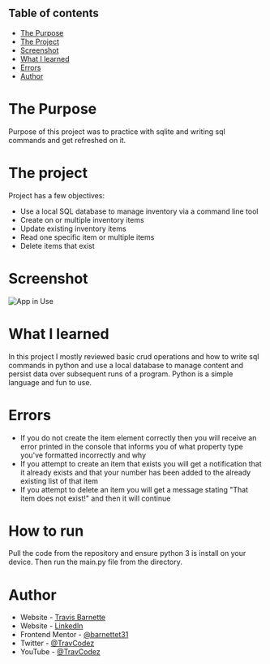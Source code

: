 ## Table of contents

- [The Purpose](#thepurpose)
- [The Project](#the-project)
- [Screenshot](#screenshot)
- [What I learned](#what-i-learned)
- [Errors](#errors)
- [Author](#author)

# The Purpose

Purpose of this project was to practice with sqlite and writing sql commands and get refreshed on it.

# The project

Project has a few objectives:

- Use a local SQL database to manage inventory via a command line tool
- Create on or multiple inventory items
- Update existing inventory items
- Read one specific item or multiple items
- Delete items that exist

# Screenshot

![App in Use](./app.png)

# What I learned

In this project I mostly reviewed basic crud operations and how to write sql commands in python and use a local database to manage content and persist data over subsequent runs of a program. Python is a simple language and fun to use.

# Errors

- If you do not create the item element correctly then you will receive an error printed in the console that informs you of what property type you've formatted incorrectly and why
- If you attempt to create an item that exists you will get a notification that it already exists and that your number has been added to the already existing list of that item
- If you attempt to delete an item you will get a message stating "That item does not exist!" and then it will continue

# How to run

Pull the code from the repository and ensure python 3 is install on your device. Then run the main.py file from the directory.

# Author

- Website - [Travis Barnette](https://www.travcodez.com)
- Website - [LinkedIn](https://www.linkedin.com/in/barnettetravis31/)
- Frontend Mentor - [@barnettet31](https://www.frontendmentor.io/profile/barnettet31)
- Twitter - [@TravCodez](https://www.twitter.com/TravCodez)
- YouTube - [@TravCodez](https://www.youtube.com/channel/UCkwVXYkkGf0ej84_wWpSbvg)
